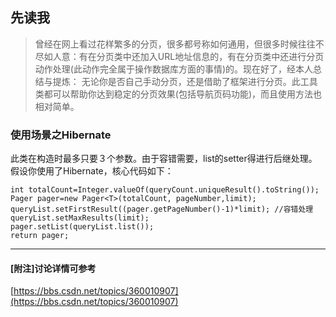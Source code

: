 ## 先读我
> 曾经在网上看过花样繁多的分页，很多都号称如何通用，但很多时候往往不尽如人意：有在分页类中还加入URL地址信息的，有在分页类中还进行分页动作处理(此动作完全属于操作数据库方面的事情)的。现在好了，经本人总结与提炼：
 无论你是否自己手动分页，还是借助了框架进行分页。此工具类都可以帮助你达到稳定的分页效果(包括导航页码功能)，而且使用方法也相对简单。
 
### 使用场景之Hibernate
此类在构造时最多只要３个参数。由于容错需要，list的setter得进行后继处理。
假设你使用了Hibernate，核心代码如下：
```
int totalCount=Integer.valueOf(queryCount.uniqueResult().toString());
Pager pager=new Pager<T>(totalCount, pageNumber,limit);
queryList.setFirstResult((pager.getPageNumber()-1)*limit); //容错处理
queryList.setMaxResults(limit);
pager.setList(queryList.list());
return pager;
```

---
#### [附注]讨论详情可参考
[https://bbs.csdn.net/topics/360010907](https://bbs.csdn.net/topics/360010907)

